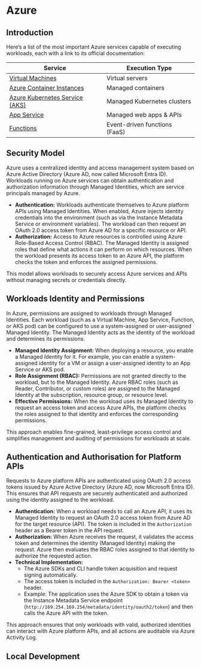 # Azure

## Introduction

Here’s a list of the most important Azure services capable of executing workloads, each with a link to its official documentation:

| Service                                                      | Execution Type                   |
| ------------------------------------------------------------ | -------------------------------- |
| [Virtual Machines](https://learn.microsoft.com/azure/virtual-machines/) | Virtual servers                  |
| [Azure Container Instances](https://learn.microsoft.com/azure/container-instances/) | Managed containers               |
| [Azure Kubernetes Service (AKS)](https://learn.microsoft.com/azure/aks/) | Managed Kubernetes clusters      |
| [App Service](https://learn.microsoft.com/azure/app-service/) | Managed web apps & APIs          |
| [Functions](https://learn.microsoft.com/azure/azure-functions/) | Event-driven functions (FaaS)    |

## Security Model

Azure uses a centralized identity and access management system based on Azure Active Directory (Azure AD, now called Microsoft Entra ID). Workloads running on Azure services can obtain authentication and authorization information through Managed Identities, which are service principals managed by Azure.

- **Authentication:** Workloads authenticate themselves to Azure platform APIs using Managed Identities. When enabled, Azure injects identity credentials into the environment (such as via the Instance Metadata Service or environment variables). The workload can then request an OAuth 2.0 access token from Azure AD for a specific resource or API.
- **Authorization:** Access to Azure resources is controlled using Azure Role-Based Access Control (RBAC). The Managed Identity is assigned roles that define what actions it can perform on which resources. When the workload presents its access token to an Azure API, the platform checks the token and enforces the assigned permissions.

This model allows workloads to securely access Azure services and APIs without managing secrets or credentials directly.

## Workloads Identity and Permissions

In Azure, permissions are assigned to workloads through Managed Identities. Each workload (such as a Virtual Machine, App Service, Function, or AKS pod) can be configured to use a system-assigned or user-assigned Managed Identity. The Managed Identity acts as the identity of the workload and determines its permissions.

- **Managed Identity Assignment:** When deploying a resource, you enable a Managed Identity for it. For example, you can enable a system-assigned identity for a VM or assign a user-assigned identity to an App Service or AKS pod.
- **Role Assignment (RBAC):** Permissions are not granted directly to the workload, but to the Managed Identity. Azure RBAC roles (such as Reader, Contributor, or custom roles) are assigned to the Managed Identity at the subscription, resource group, or resource level.
- **Effective Permissions:** When the workload uses its Managed Identity to request an access token and access Azure APIs, the platform checks the roles assigned to that identity and enforces the corresponding permissions.

This approach enables fine-grained, least-privilege access control and simplifies management and auditing of permissions for workloads at scale.

## Authentication and Authorisation for Platform APIs

Requests to Azure platform APIs are authenticated using OAuth 2.0 access tokens issued by Azure Active Directory (Azure AD, now Microsoft Entra ID). This ensures that API requests are securely authenticated and authorized using the identity assigned to the workload.

- **Authentication:** When a workload needs to call an Azure API, it uses its Managed Identity to request an OAuth 2.0 access token from Azure AD for the target resource (API). The token is included in the `Authorization` header as a Bearer token in the API request.
- **Authorization:** When Azure receives the request, it validates the access token and determines the identity (Managed Identity) making the request. Azure then evaluates the RBAC roles assigned to that identity to authorize the requested action.
- **Technical Implementation:**
    - The Azure SDKs and CLI handle token acquisition and request signing automatically.
    - The access token is included in the `Authorization: Bearer <token>` header.
    - Example: The application uses the Azure SDK to obtain a token via the Instance Metadata Service endpoint (`http://169.254.169.254/metadata/identity/oauth2/token`) and then calls the Azure API with the token.

This approach ensures that only workloads with valid, authorized identities can interact with Azure platform APIs, and all actions are auditable via Azure Activity Log.

## Local Development
